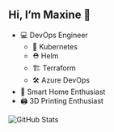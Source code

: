 ## Hi, I’m Maxine 👋   
- 💻 DevOps Engineer
  - 🚢 Kubernetes
  - ⛑️ Helm
  - 🏗️ Terraform
  - 🛠️ Azure DevOps
- 🏡 Smart Home Enthusiast
- 🖨️ 3D Printing Enthusiast

 ![GitHub Stats](https://github-readme-stats.vercel.app/api?username=Maxine-N&show_icons=true&theme=dracula&count_private=true&hide=stars)
